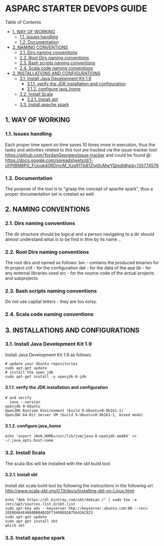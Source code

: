 #  ASPARC STARTER DEVOPS GUIDE


Table of Contents

  * [1. WAY OF WORKING](#1-way-of-working)
    * [1.1. Issues handling](#11-issues-handling)
    * [1.2. Documentation](#12-documentation)
  * [2. NAMING CONVENTIONS](#2-naming-conventions)
    * [2.1. Dirs naming conventions](#21-dirs-naming-conventions)
    * [2.2. Root Dirs naming conventions](#22-root-dirs-naming-conventions)
    * [2.3. Bash scripts naming conventions](#23-bash-scripts-naming-conventions)
    * [2.4. Scala code naming conventions](#24-scala-code-naming-conventions)
  * [3. INSTALLATIONS AND CONFIGURATIONS](#3-installations-and-configurations)
    * [3.1. Install Java Development Kit 1.9](#31-install-java-development-kit-19)
      * [3.1.1. verify the JDK installation and configuration](#311-verify-the-jdk-installation-and-configuration)
      * [3.1.2. configure java_home](#312-configure-java_home)
    * [3.2. Install Scala](#32-install-scala)
      * [3.2.1. Install sbt](#321-install-sbt)
    * [3.3. Install apache spark](#33-install-apache-spark)


    

## 1. WAY OF WORKING


     

### 1.1. Issues handling
Each proper time spent on time saves 10 times more in execution, thus the tasks and aktivities related to this tool are tracked via the issue-tracker tool:
https://github.com/YordanGeorgiev/issue-tracker
and could be found @:
https://docs.google.com/spreadsheets/d/1-oYPtBM8PG_FUogk40RDmcM_Xzq91Tb81Zlyi0cMwYQ/edit#gid=135774576

    

### 1.2. Documentation
The purpose of the tool is to "grasp the concept of apache spark", thus a proper documentation set is created as well.

    

## 2. NAMING CONVENTIONS


     

### 2.1. Dirs naming conventions
The dir structure should be logical and a person navigating to a dir should almost understand what is to be find in thre by its name .. 

    

### 2.2. Root Dirs naming conventions
The root dirs and named as follows:
bin - contains the produced binaries for th project
cnf - for the configuration
dat - for the data of the app
lib - for any external libraries used
src - for the source code of the actual projects and subprojects

    

### 2.3. Bash scripts naming conventions
Do not use capital letters - they are too noisy.

    

### 2.4. Scala code naming conventions


    

## 3. INSTALLATIONS AND CONFIGURATIONS


     

### 3.1. Install Java Development Kit 1.9
Install Java Development Kit 1.9 as follows:

    # update your Ubuntu repositories
    sudo apt-get update
    # install the open jdk
    sudo apt-get install -y openjdk-8-jdk

#### 3.1.1. verify the JDK installation and configuration


    
    # and verify 
      java --version
    openjdk 9-Ubuntu
    OpenJDK Runtime Environment (build 9-Ubuntu+0-9b161-1)
    OpenJDK 64-Bit Server VM (build 9-Ubuntu+0-9b161-1, mixed mode)
    
    

#### 3.1.2. configure java_home


    echo 'export JAVA_HOME=/usr/lib/jvm/java-8-openjdk-amd64' >> ~/.java_opts.host-name

### 3.2. Install Scala
The scala libs will be installed with the sbt build tool. 

    

#### 3.2.1. Install sbt
Install sbt scala build tool by following the instructions in the following url:
http://www.scala-sbt.org/0.13/docs/Installing-sbt-on-Linux.html

    echo "deb https://dl.bintray.com/sbt/debian /" | sudo tee -a /etc/apt/sources.list.d/sbt.list
    sudo apt-key adv --keyserver hkp://keyserver.ubuntu.com:80 --recv 2EE0EA64E40A89B84B2DF73499E82A75642AC823
    sudo apt-get update
    sudo apt-get install sbt
    which sbt
    

### 3.3. Install apache spark


    

